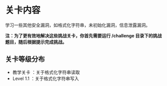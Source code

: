 # 关卡内容

学习一些其他安全漏洞，如格式化字符串，未初始化漏洞，信息泄露漏洞。

**注：为了更有效地解决这些挑战关卡，你首先需要运行 /challenge 目录下的挑战题目，随后根据提示完成挑战。**

## 关卡等级分布

- 教学关卡 ：关于格式化字符串读取
- Level 1.1 ：关于格式化字符串写入

